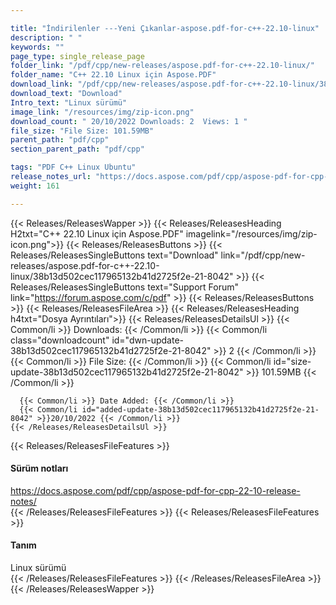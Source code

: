 ```yaml
---

title: "İndirilenler ---Yeni Çıkanlar-aspose.pdf-for-c++-22.10-linux"
description: " "
keywords: ""
page_type: single_release_page
folder_link: "/pdf/cpp/new-releases/aspose.pdf-for-c++-22.10-linux/"
folder_name: "C++ 22.10 Linux için Aspose.PDF"
download_link: "/pdf/cpp/new-releases/aspose.pdf-for-c++-22.10-linux/38b13d502cec117965132b41d2725f2e-21-8042"
download_text: "Download"
Intro_text: "Linux sürümü"
image_link: "/resources/img/zip-icon.png"
download_count: " 20/10/2022 Downloads: 2  Views: 1 "
file_size: "File Size: 101.59MB"
parent_path: "pdf/cpp"
section_parent_path: "pdf/cpp"

tags: "PDF C++ Linux Ubuntu"
release_notes_url: "https://docs.aspose.com/pdf/cpp/aspose-pdf-for-cpp-22-10-release-notes/"
weight: 161

---
```


{{< Releases/ReleasesWapper >}}
  {{< Releases/ReleasesHeading H2txt="C++ 22.10 Linux için Aspose.PDF" imagelink="/resources/img/zip-icon.png">}}
  {{< Releases/ReleasesButtons >}}
    {{< Releases/ReleasesSingleButtons text="Download" link="/pdf/cpp/new-releases/aspose.pdf-for-c++-22.10-linux/38b13d502cec117965132b41d2725f2e-21-8042" >}}
    {{< Releases/ReleasesSingleButtons text="Support Forum" link="https://forum.aspose.com/c/pdf" >}}
  {{< Releases/ReleasesButtons >}}
  {{< Releases/ReleasesFileArea >}}
    {{< Releases/ReleasesHeading h4txt="Dosya Ayrıntıları">}}
    {{< Releases/ReleasesDetailsUl >}}
      {{< Common/li >}} Downloads: {{< /Common/li >}}
      {{< Common/li class="downloadcount" id="dwn-update-38b13d502cec117965132b41d2725f2e-21-8042" >}} 2 {{< /Common/li >}}
      {{< Common/li >}} File Size: {{< /Common/li >}}
      {{< Common/li id="size-update-38b13d502cec117965132b41d2725f2e-21-8042" >}} 101.59MB {{< /Common/li >}}

      {{< Common/li >}} Date Added: {{< /Common/li >}}
      {{< Common/li id="added-update-38b13d502cec117965132b41d2725f2e-21-8042" >}}20/10/2022 {{< /Common/li >}}
    {{< /Releases/ReleasesDetailsUl >}}

  {{< Releases/ReleasesFileFeatures >}}
      <h4>Sürüm notları</h4><div> <a href='https://docs.aspose.com/pdf/cpp/aspose-pdf-for-cpp-22-10-release-notes/'>https://docs.aspose.com/pdf/cpp/aspose-pdf-for-cpp-22-10-release-notes/</a></div>
  {{< /Releases/ReleasesFileFeatures >}}
  {{< Releases/ReleasesFileFeatures >}}
      <h4>Tanım</h4><div class="HTMLDescription"> Linux sürümü</div>
  {{< /Releases/ReleasesFileFeatures >}}
 {{< /Releases/ReleasesFileArea >}}
{{< /Releases/ReleasesWapper >}}



